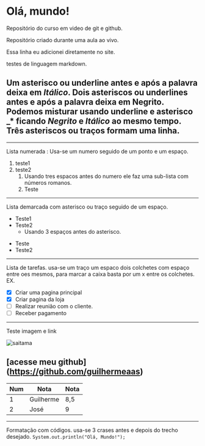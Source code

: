 # Olá, mundo!
 Repositório do curso em video de git e github.

 Repositório criado durante uma aula ao vivo.

 Essa linha eu adicionei diretamente no site.

 testes de linguagem markdown.
 
  Um asterisco ou underline antes e após a palavra deixa em *Itálico*.
  Dois asteriscos ou underlines antes e após a palavra deixa em **Negrito**.
  Podemos misturar usando underline e asterisco _* ficando _*Negrito*_ e *_Itálico_* ao mesmo tempo.
  Três asteriscos ou traços formam uma linha.
  ---
  ***
  Lista numerada :
   Usa-se um numero seguido de um ponto e um espaço.
   1. teste1
   1. teste2
      1. Usando tres espacos antes do numero ele faz uma sub-lista com números romanos.
      1. Teste
   ---
   Lista demarcada com asterisco ou traço seguido de um espaço.
   * Teste1
   * Teste2
     * Usando 3 espaços antes do asterisco.
   - Teste
   - Teste2
---
Lista de tarefas.
 usa-se um traço um espaco dois colchetes com espaço entre oes mesmos, para marcar a caixa basta por um x entre os colchetes.
EX.
- [x] Criar uma pagina principal
- [x] Criar pagina da loja
- [ ] Realizar reunião com o cliente.
- [ ] Receber pagamento
---
Teste imagem e link

![saitama](https://github.com/guilhermeaas/Ola-mundo/assets/86172679/f9af3b10-e062-4219-a4f6-dea58d3e3b49)

[acesse meu github] (https://github.com/guilhermeaas)
---
Num | Nota | Nota
---|---|---
1| Guilherme|8,5
2|José|9
---
Formatação com códigos.
usa-se 3 crases antes e depois do trecho desejado.
```System.out.println("Olá, Mundo!");```

